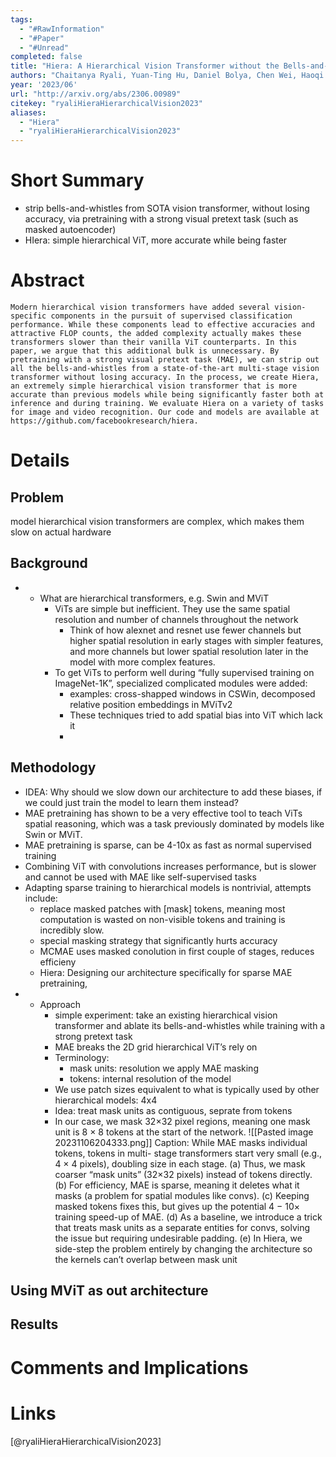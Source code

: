 ```yaml
---
tags:
  - "#RawInformation"
  - "#Paper"
  - "#Unread"
completed: false
title: "Hiera: A Hierarchical Vision Transformer without the Bells-and-Whistles"
authors: "Chaitanya Ryali, Yuan-Ting Hu, Daniel Bolya, Chen Wei, Haoqi Fan, Po-Yao Huang, Vaibhav Aggarwal, Arkabandhu Chowdhury, Omid Poursaeed, Judy Hoffman, Jitendra Malik, Yanghao Li, Christoph Feichtenhofer"
year: '2023/06'
url: "http://arxiv.org/abs/2306.00989"
citekey: "ryaliHieraHierarchicalVision2023"
aliases:
  - "Hiera"
  - "ryaliHieraHierarchicalVision2023"
---
```


# Short Summary

- strip bells-and-whistles from SOTA vision transformer, without losing accuracy, via pretraining with a strong visual pretext task (such as masked autoencoder)
- HIera: simple hierarchical ViT, more accurate while being faster

# Abstract
```
Modern hierarchical vision transformers have added several vision-specific components in the pursuit of supervised classification performance. While these components lead to effective accuracies and attractive FLOP counts, the added complexity actually makes these transformers slower than their vanilla ViT counterparts. In this paper, we argue that this additional bulk is unnecessary. By pretraining with a strong visual pretext task (MAE), we can strip out all the bells-and-whistles from a state-of-the-art multi-stage vision transformer without losing accuracy. In the process, we create Hiera, an extremely simple hierarchical vision transformer that is more accurate than previous models while being significantly faster both at inference and during training. We evaluate Hiera on a variety of tasks for image and video recognition. Our code and models are available at https://github.com/facebookresearch/hiera.
```
# Details
## Problem
model hierarchical vision transformers are complex, which makes them slow on actual hardware
## Background
- - What are hierarchical transformers, e.g. Swin and MViT
    - ViTs are simple but inefficient. They use the same spatial resolution and number of channels throughout the network
        - Think of how alexnet and resnet use fewer channels but higher spatial resolution in early stages with simpler features, and more channels but lower spatial resolution later in the model with more complex features.
    - To get ViTs to perform well during “fully supervised training on ImageNet-1K”, specialized complicated modules were added:
        - examples: cross-shapped windows in CSWin, decomposed relative position embeddings in MViTv2
        - These techniques tried to add spatial bias into ViT which lack it
        - 
## Methodology
- IDEA: Why should we slow down our architecture to add these biases, if we could just train the model to learn them instead?
- MAE pretraining has shown to be a very effective tool to teach ViTs spatial reasoning, which was a task previously dominated by models like Swin or MViT.
- MAE pretraining is sparse, can be 4-10x as fast as normal supervised training
- Combining ViT with convolutions increases performance, but is slower and cannot be used with MAE like self-supervised tasks
- Adapting sparse training to hierarchical models is nontrivial, attempts include:
    - replace masked patches with [mask] tokens, meaning most computation is wasted on non-visible tokens and training is incredibly slow.
    - special masking strategy that significantly hurts accuracy
    - MCMAE uses masked conolution in first couple of stages, reduces efficieny
    - Hiera: Designing our architecture specifically for sparse MAE pretraining,
- - Approach
    - simple experiment: take an existing hierarchical vision transformer and ablate its bells-and-whistles while training with a strong pretext task
    - MAE breaks the 2D grid hierarchical ViT’s rely on
    - Terminology:
        - mask units: resolution we apply MAE masking
        - tokens: internal resolution of the model
    - We use patch sizes equivalent to what is typically used by other hierarchical models: 4x4
    - Idea: treat mask units as contiguous, seprate from tokens
    - In our case, we mask 32×32 pixel regions, meaning one mask unit is 8 × 8 tokens at the start of the network.
![[Pasted image 20231106204333.png]]
Caption: While MAE masks individual tokens, tokens in multi- stage transformers start very small (e.g., 4 × 4 pixels), doubling size in each stage. (a) Thus, we mask coarser “mask units” (32×32 pixels) instead of tokens directly. (b) For efficiency, MAE is sparse, meaning it deletes what it masks (a problem for spatial modules like convs). (c) Keeping masked tokens fixes this, but gives up the potential 4 − 10× training speed-up of MAE. (d) As a baseline, we introduce a trick that treats mask units as a separate entities for convs, solving the issue but requiring undesirable padding. (e) In Hiera, we side-step the problem entirely by changing the architecture so the kernels can’t overlap between mask unit

## Using MViT as out architecture
 
## Results

# Comments and Implications

# Links
[@ryaliHieraHierarchicalVision2023]